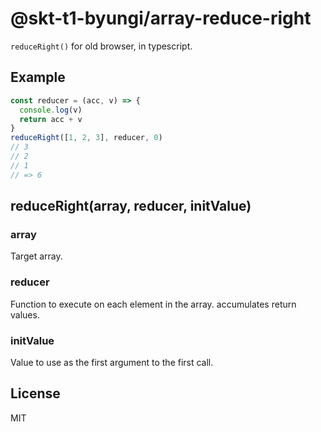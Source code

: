 # @skt-t1-byungi/array-reduce-right
`reduceRight()` for old browser, in typescript.

## Example
```js
const reducer = (acc, v) => {
  console.log(v)
  return acc + v
}
reduceRight([1, 2, 3], reducer, 0)
// 3
// 2
// 1
// => 6
```

## reduceRight(array, reducer, initValue)
### array
Target array.

### reducer
Function to execute on each element in the array. accumulates return values.

### initValue
Value to use as the first argument to the first call.

## License
MIT